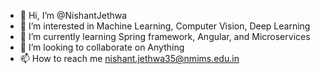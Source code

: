 - 👋 Hi, I’m @NishantJethwa
- 👀 I’m interested in Machine Learning, Computer Vision, Deep Learning
- 🌱 I’m currently learning Spring framework, Angular, and Microservices
- 💞️ I’m looking to collaborate on Anything
- 📫 How to reach me nishant.jethwa35@nmims.edu.in

<!---
NishantJethwa/NishantJethwa is a ✨ special ✨ repository because its `README.md` (this file) appears on your GitHub profile.
You can click the Preview link to take a look at your changes.
--->
